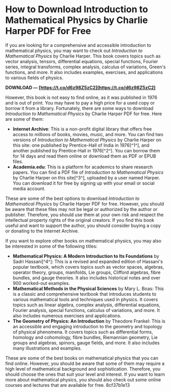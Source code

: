 # How to Download Introduction to Mathematical Physics by Charlie Harper PDF for Free
 
If you are looking for a comprehensive and accessible introduction to mathematical physics, you may want to check out *Introduction to Mathematical Physics* by Charlie Harper. This book covers topics such as vector analysis, tensors, differential equations, special functions, Fourier series, integral transforms, complex analysis, calculus of variations, Green's functions, and more. It also includes examples, exercises, and applications to various fields of physics.
 
**DOWNLOAD — [https://t.co/d6z98Z5zC2](https://t.co/d6z98Z5zC2)**


 
However, this book is not easy to find online, as it was published in 1976 and is out of print. You may have to pay a high price for a used copy or borrow it from a library. Fortunately, there are some ways to download *Introduction to Mathematical Physics* by Charlie Harper PDF for free. Here are some of them:
 
- **Internet Archive**: This is a non-profit digital library that offers free access to millions of books, movies, music, and more. You can find two versions of *Introduction to Mathematical Physics* by Charlie Harper on this site: one published by Prentice-Hall of India in 1976[^1^], and another published by Prentice-Hall in 1976[^2^]. You can borrow them for 14 days and read them online or download them as PDF or EPUB files.
- **Academia.edu**: This is a platform for academics to share research papers. You can find a PDF file of *Introduction to Mathematical Physics* by Charlie Harper on this site[^3^], uploaded by a user named Harper. You can download it for free by signing up with your email or social media account.

These are some of the best options to download *Introduction to Mathematical Physics* by Charlie Harper PDF for free. However, you should be aware that these files may not be legal or authorized by the author or publisher. Therefore, you should use them at your own risk and respect the intellectual property rights of the original creators. If you find this book useful and want to support the author, you should consider buying a copy or donating to the Internet Archive.
  
If you want to explore other books on mathematical physics, you may also be interested in some of the following titles:

- **Mathematical Physics: A Modern Introduction to Its Foundations** by Sadri Hassani[^4^]: This is a revised and expanded edition of Hassani's popular textbook, which covers topics such as vector spaces, algebras, operator theory, groups, manifolds, Lie groups, Clifford algebras, fibre bundles, and gauge theories. It also includes historical notes and over 900 worked-out examples.
- **Mathematical Methods in the Physical Sciences** by Mary L. Boas: This is a classic and comprehensive textbook that introduces students to various mathematical tools and techniques used in physics. It covers topics such as linear algebra, complex analysis, differential equations, Fourier analysis, special functions, calculus of variations, and more. It also includes numerous exercises and applications.
- **The Geometry of Physics: An Introduction** by Theodore Frankel: This is an accessible and engaging introduction to the geometry and topology of physical phenomena. It covers topics such as differential forms, homology and cohomology, fibre bundles, Riemannian geometry, Lie groups and algebras, spinors, gauge fields, and more. It also includes many illustrations and examples.

These are some of the best books on mathematical physics that you can find online. However, you should be aware that some of them may require a high level of mathematical background and sophistication. Therefore, you should choose the ones that suit your level and interest. If you want to learn more about mathematical physics, you should also check out some online courses and lectures that are available for free.
 8cf37b1e13
 
